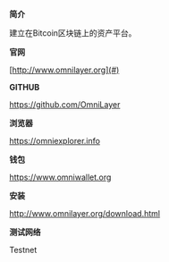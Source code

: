 **简介**

建立在Bitcoin区块链上的资产平台。

**官网**

[http://www.omnilayer.org](#)

**GITHUB**

https://github.com/OmniLayer

**浏览器**

https://omniexplorer.info

**钱包**

https://www.omniwallet.org

**安装**

http://www.omnilayer.org/download.html

**测试网络**

Testnet

